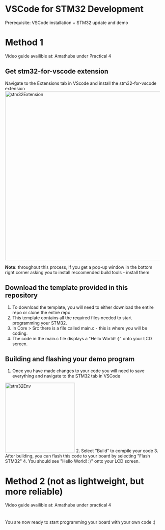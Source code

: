 # VSCode for STM32 Development
Prerequisite: VSCode installation + STM32 update and demo

# Method 1
Video guide availible at: Amathuba under Practical 4
        
## Get stm32-for-vscode extension
Navigate to the Extensions tab in VScode and install the stm32-for-vscode extension
<img width="552" alt="stm32Extension" src="https://user-images.githubusercontent.com/15980541/231163351-1b747808-ca5e-4e39-8222-affb2877c4e8.PNG">

**Note:** throughout this process, if you get a pop-up window in the bottom right corner asking you to install reccomended build tools - install them

## Download the template provided in this repository 
1. To download the template, you will need to either download the entire repo or clone the entire repo
2. This template contains all the required files needed to start programming your STM32. 
3. In Core > Src there is a file called main.c - this is where you will be coding.
4. The code in the main.c file displays a "Hello World! :)" onto your LCD screen.

## Building and flashing your demo program
1. Once you have made changes to your code you will need to save everything and navigate to the STM32 tab in VSCode
<img width="227" alt="stm32Env" src="https://user-images.githubusercontent.com/15980541/231162914-8e7c5383-5801-4b5a-a456-ce18ea40541d.PNG">
2. Select "Build" to compile your code
3. After building, you can flash this code to your board by selecting "Flash STM32"
4. You should see "Hello World! :)" onto your LCD screen.

# Method 2 (not as lightweight, but more reliable)
Video guide availible at: Amathuba under practical 4
#

You are now ready to start programming your board with your own code :) 
